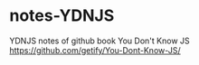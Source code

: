 # notes-YDNJS
YDNJS notes of github book You Don't Know JS 
https://github.com/getify/You-Dont-Know-JS/ 
